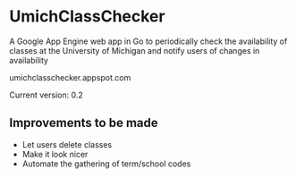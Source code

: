 UmichClassChecker
=================

A Google App Engine web app in Go to periodically check the availability of classes at the University of Michigan and notify users of changes in availability

umichclasschecker.appspot.com

Current version: 0.2


Improvements to be made
-----------------------

- Let users delete classes
- Make it look nicer
- Automate the gathering of term/school codes
